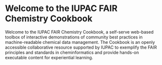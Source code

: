 # Welcome to the IUPAC FAIR Chemistry Cookbook

Welcome to the IUPAC FAIR Chemistry Cookbook, a self-serve web-based toolbox of interactive demonstrations of 
community best practices in machine-readable chemical data management. The Cookbook is an openly accessible 
collaborative resource supported by IUPAC to exemplify the FAIR principles and standards in cheminformatics 
and provide hands-on executable content for experiential learning. 
